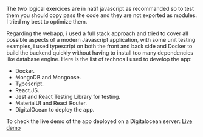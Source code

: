 The two logical exercices are in natif javascript as recommanded so to test them you should copy pass the code and they are not exported as modules. I tried my best to optimize them.

Regarding the webapp, i used a full stack approach and tried to cover all possible aspects of a modern Javascript application, with some unit testing examples, i used typescript on both the front and back side and Docker to build the backend quickly without having to install too many dependencies like database engine. Here is the list of technos I used to develop the app:

 - Docker.
 - MongoDB and Mongoose.
 - Typescript.
 - React.JS.
 - Jest and React Testing Library for testing.
 - MaterialUI and React Router. 
 - DigitalOcean to deploy the app.

To check the live demo of the app deployed on a Digitalocean server:  [Live demo](http://localhost:3000)